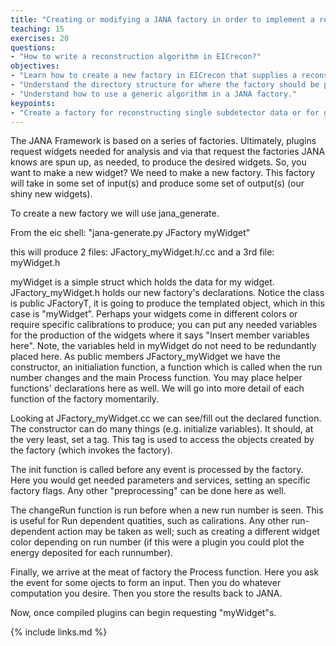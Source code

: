 ```yaml
---
title: "Creating or modifying a JANA factory in order to implement a reconstruction algorithm"
teaching: 15
exercises: 20
questions:
- "How to write a reconstruction algorithm in EICrecon?"
objectives:
- "Learn how to create a new factory in EICrecon that supplies a reconstruction algorithm for all to use."
- "Understand the directory structure for where the factory should be placed in the source tree."
- "Understand how to use a generic algorithm in a JANA factory."
keypoints:
- "Create a factory for reconstructing single subdetector data or for global reconstruction."
---
```

The JANA Framework is based on a series of factories.  Ultimately, plugins request widgets needed for analysis and via that request the factories JANA knows are spun up, as needed, to produce the desired widgets.
So, you want to make a new widget? We need to make a new factory.  This factory will take in some set of input(s) and produce some set of output(s) (our shiny new widgets).

To create a new factory we will use jana_generate.

From the eic shell: "jana-generate.py JFactory myWidget"

this will produce 2 files: JFactory_myWidget.h/.cc and a 3rd file: myWidget.h

myWidget is a simple struct which holds the data for my widget. JFactory_myWidget.h holds our new factory's declarations.  Notice the class is public JFactoryT, it is going to produce the templated object, which in this case is "myWidget".  Perhaps your widgets come in different colors or require specific calibrations to produce; you can put any needed variables for the production of the widgets where it says "Insert member variables here". Note,  the variables held in myWidget do not need to be redundantly placed here. As public members JFactory_myWidget we have the constructor, an initialiation function, a function which is called when the run number changes and the main Process function.  You may place helper functions' declarations here as well. We will go into more detail of each function of the factory momentarily.

Looking at JFactory_myWidget.cc we can see/fill out the declared function.  The constructor can do many things (e.g. initialize variables). It should, at the very least, set a tag.  This tag is used to access the objects created by the factory (which invokes the factory).

The init function is called before any event is processed by the factory.  Here you would get needed parameters and services, setting an specific factory flags.  Any other "preprocessing" can be done here as well.

The changeRun function is run before when a new run number is seen.  This is useful for Run dependent quatities, such as calirations.  Any other run-dependent action may be taken as well; such as creating a different widget color depending on run number (if this were a plugin you could plot the energy deposited for each runnumber).

Finally, we arrive at the meat of factory the Process function.  Here you ask the event for some ojects to form an input.  Then you do whatever computation you desire.  Then you store the results back to JANA.  

Now, once compiled plugins can begin requesting "myWidget"s.


{% include links.md %}
